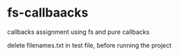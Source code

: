 # fs-callbaacks
callbacks assignment using fs and pure callbacks

delete filenames.txt in test file, before running the project
